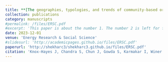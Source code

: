 ```yaml
---
title: **[The geographies, typologies, and trends of community-based organizations for solar energy in the United States.] (https://www.sciencedirect.com/science/article/pii/S2214629623003717?via%3Dihub)**
collection: publications
category: manuscripts
#permalink: /files/ERSC.pdf
#excerpt: 'This paper is about the number 1. The number 2 is left for future work.'
date: 2023-12-01
venue: 'Energy Research & Social Science'
#slidesurl: 'http://academicpages.github.io/files/ERSC.pdf'
paperurl: 'http://shekharc3/shekharc3.github.io/files/ERSC.pdf'
citation: 'Knox-Hayes J, Chandra S, Chun J, Gowda S, Karmakar I, Winer R. The geographies, typologies, and trends of community-based organizations for solar energy in the United States. Energy Research & Social Science. 2023 December; 106:103311-. Available from: https://linkinghub.elsevier.com/retrieve/pii/S2214629623003717 DOI: 10.1016/j.erss.2023.103311'
---
```


